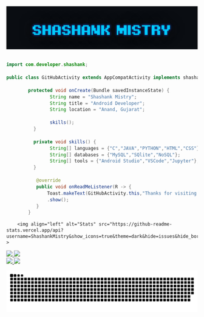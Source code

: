 <div style="display:flex;">
<img alt="App image" src="GIF/name1.gif" width="100%">
</div>

```java
        
import com.developer.shashank;

public class GitHubActivity extends AppCompatActivity implements shashank.OnReadMeListener {

        protected void onCreate(Bundle savedInstanceState) {
                String name = "Shashank Mistry";
                String title = "Android Developer";
                String location = "Anand, Gujarat";

                skills();
          }

          private void skills() {
                String[] languages = {"C","JAVA","PYTHON","HTML","CSS"};
                String[] databases = {"MySQL","SQlite","NoSQL"};
                String[] tools = {"Android Studio","VSCode","Jupyter"};
          }

           @override
           public void onReadMeListener(R -> {
               Toast.makeText(GitHubActivity.this,"Thanks for visiting my github",Toast.LENGTH_LONG)
               .show();
           }
        }
```

<div>
        
        <img align="left" alt="Stats" src="https://github-readme-stats.vercel.app/api?username=ShashankMistry&show_icons=true&theme=dark&hide=issues&hide_border=true&hide_title=true&count_private=true" >

        
<p align="right"> 

<a href="https://shashankmistry30.medium.com/"><img  src="https://img.icons8.com/color/50/000000/medium-logo.png"/>
<a href="mailto:shashankmistry30@gmail.com"><img  src="https://img.icons8.com/ios-filled/50/ffffff/gmail-new.png"/> </br>
<a href="https://www.instagram.com/_shashank_mistry_/"><img  src="https://img.icons8.com/ios-filled/50/ffffff/instagram-new.png"/>
<a href="https://www.linkedin.com/in/shashank-mistry-333642193" /><img src="https://img.icons8.com/ios-filled/50/ffffff/linkedin.png"/>
</p>


</div>
       
![github contribution grid snake animation](https://raw.githubusercontent.com/platane/platane/output/github-contribution-grid-snake.svg)
       

